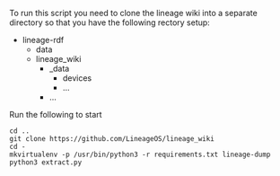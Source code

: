 
To run this script you need to clone the lineage wiki into a separate directory so that you have the following rectory setup:

- lineage-rdf
  - data <this directory>
  - lineage_wiki
    - _data
      - devices
      - …
    - …

Run the following to start

    cd ..
    git clone https://github.com/LineageOS/lineage_wiki
    cd -
    mkvirtualenv -p /usr/bin/python3 -r requirements.txt lineage-dump
    python3 extract.py
